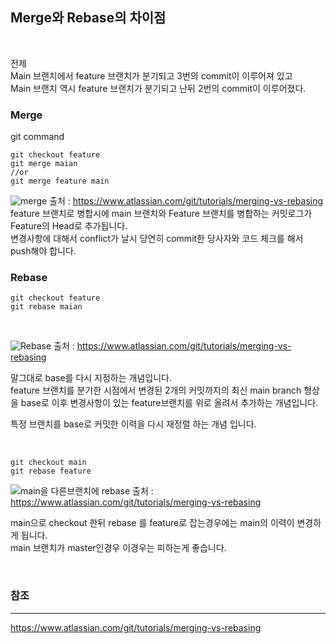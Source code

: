 
## Merge와 Rebase의 차이점

<br>

전제\
Main 브랜치에서 feature 브랜치가 분기되고 3번의 commit이 이루어져 있고\
Main 브랜치 역시 feature 브랜치가 분기되고 난뒤 2번의 commit이 이루어졌다.


### Merge


git command

```git
git checkout feature
git merge maian
//or
git merge feature main
```

![merge](https://user-images.githubusercontent.com/61622657/221027556-d46d5a69-4d5d-4941-abd2-34797842b2eb.svg)
출처 : https://www.atlassian.com/git/tutorials/merging-vs-rebasing
<br>
feature 브랜치로 병합시에 main 브랜치와 Feature 브랜치를 병합하는 커밋로그가 Feature의 Head로 추가됩니다.\
변경사항에 대해서 conflict가 날시 당연히 commit한 당사자와 코드 체크를 해서 push해야 합니다.







### Rebase

```git
git checkout feature
git rebase maian
```

<br>


![Rebase](https://user-images.githubusercontent.com/61622657/221027628-94db672b-3b97-4c16-a5c9-84997881d8dc.svg)
출처 : https://www.atlassian.com/git/tutorials/merging-vs-rebasing

말그대로 base를 다시 지정하는 개념입니다.\
feature 브랜치를 분기한 시점에서 변경된 2개의 커밋까지의 최신 main branch 형상을 base로 이후 변경사항이 있는 feature브랜치를 위로 올려서 추가하는 개념입니다.

특정 브랜치를 base로 커밋한 이력을 다시 재정렬 하는 개념 입니다.

<br>


```git
git checkout main
git rebase feature
```

![main을 다른브랜치에 rebase](https://user-images.githubusercontent.com/61622657/221324423-3adfe4ad-5d2c-4482-9e66-fd15f792fa61.svg)
출처 : https://www.atlassian.com/git/tutorials/merging-vs-rebasing

main으로 checkout  한뒤 rebase 를 feature로 잡는경우에는 main의 이력이 변경하게 됩니다.\
main 브랜치가 master인경우 이경우는 피하는게 좋습니다.

<br>

### 참조
***
https://www.atlassian.com/git/tutorials/merging-vs-rebasing
